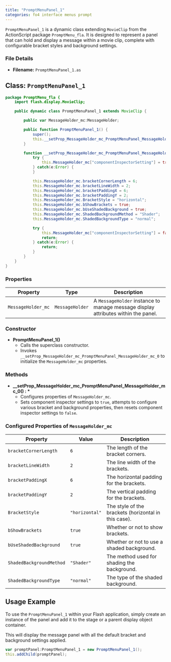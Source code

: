 ```yaml
---
title: "PromptMenuPanel_1"
categories: fo4 interface menus prompt
---
```


`PromptMenuPanel_1` is a dynamic class extending `MovieClip` from the ActionScript package `PromptMenu_fla`.
It is designed to represent a panel that can hold and display a message within a movie clip, complete with configurable bracket styles and background settings.

### File Details
- **Filename:** `PromptMenuPanel_1.as`

## Class: `PromptMenuPanel_1`

```as
package PromptMenu_fla {
    import flash.display.MovieClip;

    public dynamic class PromptMenuPanel_1 extends MovieClip {

        public var MessageHolder_mc:MessageHolder;

        public function PromptMenuPanel_1() {
            super();
            this.__setProp_MessageHolder_mc_PromptMenuPanel_MessageHolder_mc_0();
        }

        function __setProp_MessageHolder_mc_PromptMenuPanel_MessageHolder_mc_0() : * {
            try {
                this.MessageHolder_mc["componentInspectorSetting"] = true;
            } catch(e:Error) {
            }

            this.MessageHolder_mc.bracketCornerLength = 6;
            this.MessageHolder_mc.bracketLineWidth = 2;
            this.MessageHolder_mc.bracketPaddingX = 6;
            this.MessageHolder_mc.bracketPaddingY = 2;
            this.MessageHolder_mc.BracketStyle = "horizontal";
            this.MessageHolder_mc.bShowBrackets = true;
            this.MessageHolder_mc.bUseShadedBackground = true;
            this.MessageHolder_mc.ShadedBackgroundMethod = "Shader";
            this.MessageHolder_mc.ShadedBackgroundType = "normal";

            try {
                this.MessageHolder_mc["componentInspectorSetting"] = false;
                return;
            } catch(e:Error) {
                return;
            }
        }
    }
}
```

### Properties

| Property                        | Type          | Description |
| ------------------------------- | ------------- | ----------- |
| `MessageHolder_mc`              | `MessageHolder` | A `MessageHolder` instance to manage message display attributes within the panel. |

### Constructor

- **PromptMenuPanel_1()**
  - Calls the superclass constructor.
  - Invokes `__setProp_MessageHolder_mc_PromptMenuPanel_MessageHolder_mc_0` to initialize the `MessageHolder_mc` properties.

### Methods

- **__setProp_MessageHolder_mc_PromptMenuPanel_MessageHolder_mc_0() : \***
  - Configures properties of `MessageHolder_mc`.
  - Sets component inspector settings to `true`, attempts to configure various bracket and background properties, then resets component inspector settings to `false`.

### Configured Properties of `MessageHolder_mc`

| Property | Value | Description |
| -------- | ----- | ----------- |
| `bracketCornerLength` | `6` | The length of the bracket corners. |
| `bracketLineWidth` | `2` | The line width of the brackets. |
| `bracketPaddingX` | `6` | The horizontal padding for the brackets. |
| `bracketPaddingY` | `2` | The vertical padding for the brackets. |
| `BracketStyle` | `"horizontal"` | The style of the brackets (horizontal in this case). |
| `bShowBrackets` | `true` | Whether or not to show brackets. |
| `bUseShadedBackground` | `true` | Whether or not to use a shaded background. |
| `ShadedBackgroundMethod` | `"Shader"` | The method used for shading the background. |
| `ShadedBackgroundType` | `"normal"` | The type of the shaded background. |

## Usage Example

To use the `PromptMenuPanel_1` within your Flash application, simply create an instance of the panel and add it to the stage or a parent display object container.

This will display the message panel with all the default bracket and background settings applied.

```as
var promptPanel:PromptMenuPanel_1 = new PromptMenuPanel_1();
this.addChild(promptPanel);
```
